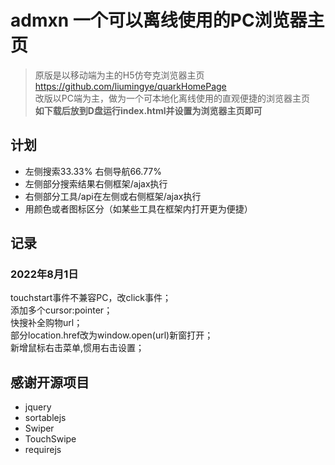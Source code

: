 # admxn 一个可以离线使用的PC浏览器主页
> 原版是以移动端为主的H5仿夸克浏览器主页 https://github.com/liumingye/quarkHomePage  
> 改版以PC端为主，做为一个可本地化离线使用的直观便捷的浏览器主页  
> **如下载后放到D盘运行index.html并设置为浏览器主页即可**  

## 计划
* 左侧搜索33.33% 右侧导航66.77%
* 左侧部分搜索结果右侧框架/ajax执行
* 右侧部分工具/api在左侧或右侧框架/ajax执行
* 用颜色或者图标区分（如某些工具在框架内打开更为便捷）


## 记录
### 2022年8月1日
touchstart事件不兼容PC，改click事件；  
添加多个cursor:pointer；  
快搜补全购物url；  
部分location.href改为window.open(url)新窗打开；  
新增鼠标右击菜单,惯用右击设置；  

## 感谢开源项目
* jquery
* sortablejs
* Swiper
* TouchSwipe
* requirejs
